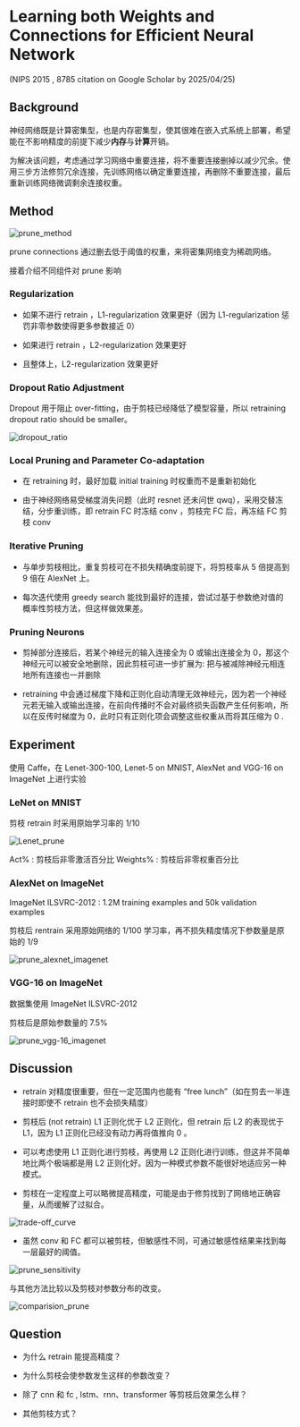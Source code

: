 # Learning both Weights and Connections for Efficient Neural Network

(NIPS 2015 , 8785 citation on Google Scholar by 2025/04/25)

## Background

神经网络既是计算密集型，也是内存密集型，使其很难在嵌入式系统上部署，希望能在不影响精度的前提下减少**内存**与**计算**开销。

为解决该问题，考虑通过学习网络中重要连接，将不重要连接删掉以减少冗余。使用三步方法修剪冗余连接，先训练网络以确定重要连接，再删除不重要连接，最后重新训练网络微调剩余连接权重。

## Method

![prune_method](./picture/prune_method.png)

prune connections 通过删去低于阈值的权重，来将密集网络变为稀疏网络。

接着介绍不同组件对 prune 影响

### Regularization

- 如果不进行 retrain ，L1-regularization 效果更好（因为 L1-regularization 惩罚非零参数使得更多参数接近 0）

- 如果进行 retrain ，L2-regularization 效果更好

- 且整体上，L2-regularization 效果更好

### Dropout Ratio Adjustment 

Dropout 用于阻止 over-fitting，由于剪枝已经降低了模型容量，所以 retraining dropout ratio should be smaller。 

![dropout_ratio](./picture/dropout_ratio.png)

### Local Pruning and Parameter Co-adaptation

- 在 retraining 时，最好加载 initial training 时权重而不是重新初始化

- 由于神经网络易受梯度消失问题（此时 resnet 还未问世 qwq），采用交替冻结，分步重训练，即 retrain FC 时冻结 conv ，剪枝完 FC 后，再冻结 FC 剪枝 conv 

### Iterative Pruning

- 与单步剪枝相比，重复剪枝可在不损失精确度前提下，将剪枝率从 5 倍提高到 9 倍在 AlexNet 上。

- 每次迭代使用 greedy search 能找到最好的连接，尝试过基于参数绝对值的概率性剪枝方法，但这样做效果差。

### Pruning Neurons

- 剪掉部分连接后，若某个神经元的输入连接全为 0 或输出连接全为 0，那这个神经元可以被安全地删除，因此剪枝可进一步扩展为: 把与被减除神经元相连地所有连接也一并删除

- retraining 中会通过梯度下降和正则化自动清理无效神经元，因为若一个神经元若无输入或输出连接，在前向传播时不会对最终损失函数产生任何影响，所以在反传时梯度为 0，此时只有正则化项会调整这些权重从而将其压缩为 0 .

## Experiment

使用 Caffe，在 Lenet-300-100, Lenet-5 on MNIST, AlexNet and VGG-16 on ImageNet 上进行实验

### LeNet on MNIST

剪枝 retrain 时采用原始学习率的 1/10

![Lenet_prune](./picture/Lenet_prune.png)

Act% : 剪枝后非零激活百分比
Weights% : 剪枝后非零权重百分比

### AlexNet on ImageNet  

ImageNet ILSVRC-2012 : 1.2M training examples and 50k validation examples 

剪枝后 rentrain 采用原始网络的 1/100 学习率，再不损失精度情况下参数量是原始的 1/9

![prune_alexnet_imagenet](./picture/prune_alexnet_imagenet.png)

### VGG-16 on ImageNet

数据集使用 ImageNet ILSVRC-2012

剪枝后是原始参数量的 7.5% 

![prune_vgg-16_imagenet](./picture/prune_vgg-16_imagenet.png)

## Discussion

- retrain 对精度很重要，但在一定范围内也能有 “free lunch”（如在剪去一半连接时即使不 retrain 也不会损失精度）

- 剪枝后 (not retrain) L1 正则化优于 L2 正则化，但 retrain 后 L2 的表现优于 L1，因为 L1 正则化已经没有动力再将值推向 0 。

- 可以考虑使用 L1 正则化进行剪枝，再使用 L2 正则化进行训练，但这并不简单地比两个极端都是用 L2 正则化好。因为一种模式参数不能很好地适应另一种模式。

- 剪枝在一定程度上可以略微提高精度，可能是由于修剪找到了网络地正确容量，从而缓解了过拟合。

![trade-off_curve](./picture/trade-off_curve.png)

- 虽然 conv 和 FC 都可以被剪枝，但敏感性不同，可通过敏感性结果来找到每一层最好的阈值。

![prune_sensitivity](./picture/prune_sensitivity.png)

与其他方法比较以及剪枝对参数分布的改变。

![comparision_prune](./picture/comparision_prune.png)

## Question

- 为什么 retrain 能提高精度？

- 为什么剪枝会使参数发生这样的参数改变？

- 除了 cnn 和 fc , lstm、rnn、transformer 等剪枝后效果怎么样？

- 其他剪枝方式？
